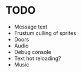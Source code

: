 # TODO
- Message text
- Frustum culling of sprites
- Doors
- Audio
- Debug console
- Text hot reloading?
- Music